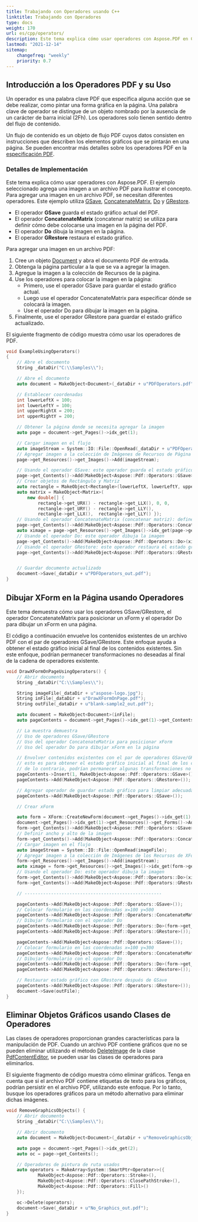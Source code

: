 ```yaml
---
title: Trabajando con Operadores usando C++
linktitle: Trabajando con Operadores
type: docs
weight: 170
url: es/cpp/operators/
description: Este tema explica cómo usar operadores con Aspose.PDF en C++. Las clases de operadores proporcionan grandes características para la manipulación de PDF.
lastmod: "2021-12-14"
sitemap:
    changefreq: "weekly"
    priority: 0.7
---
```


## Introducción a los Operadores PDF y su Uso

Un operador es una palabra clave PDF que especifica alguna acción que se debe realizar, como pintar una forma gráfica en la página. Una palabra clave de operador se distingue de un objeto nombrado por la ausencia de un carácter de barra inicial (2Fh). Los operadores solo tienen sentido dentro del flujo de contenido.

Un flujo de contenido es un objeto de flujo PDF cuyos datos consisten en instrucciones que describen los elementos gráficos que se pintarán en una página. Se pueden encontrar más detalles sobre los operadores PDF en la [especificación PDF](https://opensource.adobe.com/dc-acrobat-sdk-docs/).

### Detalles de Implementación

Este tema explica cómo usar operadores con Aspose.PDF. El ejemplo seleccionado agrega una imagen a un archivo PDF para ilustrar el concepto. Para agregar una imagen en un archivo PDF, se necesitan diferentes operadores. Este ejemplo utiliza [GSave](https://reference.aspose.com/pdf/cpp/class/aspose.pdf.operators.g_save), [ConcatenateMatrix](https://reference.aspose.com/pdf/cpp/class/aspose.pdf.operators.concatenate_matrix), [Do](https://reference.aspose.com/pdf/cpp/class/aspose.pdf.operators.do) y [GRestore](https://reference.aspose.com/pdf/cpp/class/aspose.pdf.operators.g_restore).

- El operador **GSave** guarda el estado gráfico actual del PDF.
- El operador **ConcatenateMatrix** (concatenar matriz) se utiliza para definir cómo debe colocarse una imagen en la página del PDF.
- El operador **Do** dibuja la imagen en la página.
- El operador **GRestore** restaura el estado gráfico.

Para agregar una imagen en un archivo PDF:

1. Cree un objeto [Document](https://reference.aspose.com/pdf/cpp/class/aspose.pdf.document/) y abra el documento PDF de entrada.
1. Obtenga la página particular a la que se va a agregar la imagen.
1. Agregue la imagen a la colección de Recursos de la página.
1. Use los operadores para colocar la imagen en la página:
   - Primero, use el operador GSave para guardar el estado gráfico actual.
   - Luego use el operador ConcatenateMatrix para especificar dónde se colocará la imagen.
   - Use el operador Do para dibujar la imagen en la página.
1. Finalmente, use el operador GRestore para guardar el estado gráfico actualizado.

El siguiente fragmento de código muestra cómo usar los operadores de PDF.

```cpp
void ExampleUsingOperators()
{
    // Abre el documento
    String _dataDir("C:\\Samples\\");

    // Abre el documento
    auto document = MakeObject<Document>(_dataDir + u"PDFOperators.pdf");

    // Establecer coordenadas
    int lowerLeftX = 100;
    int lowerLeftY = 100;
    int upperRightX = 200;
    int upperRightY = 200;

    // Obtener la página donde se necesita agregar la imagen
    auto page = document->get_Pages()->idx_get(1);

    // Cargar imagen en el flujo
    auto imageStream = System::IO::File::OpenRead(_dataDir + u"PDFOperators.jpg");
    // Agregar imagen a la colección de Imágenes de Recursos de Página
    page->get_Resources()->get_Images()->Add(imageStream);

    // Usando el operador GSave: este operador guarda el estado gráfico actual
    page->get_Contents()->Add(MakeObject<Aspose::Pdf::Operators::GSave>());
    // Crear objetos de Rectángulo y Matriz
    auto rectangle = MakeObject<Rectangle>(lowerLeftX, lowerLeftY, upperRightX, upperRightY);
    auto matrix = MakeObject<Matrix>(
        new double[] {
            rectangle->get_URX() - rectangle->get_LLX(), 0, 0,
            rectangle->get_URY() - rectangle->get_LLY(),
            rectangle->get_LLX(),  rectangle->get_LLY() });
    // Usando el operador ConcatenateMatrix (concatenar matriz): define cómo se debe colocar la imagen
    page->get_Contents()->Add(MakeObject<Aspose::Pdf::Operators::ConcatenateMatrix>(matrix));
    auto ximage = page->get_Resources()->get_Images()->idx_get(page->get_Resources()->get_Images()->get_Count());
    // Usando el operador Do: este operador dibuja la imagen
    page->get_Contents()->Add(MakeObject<Aspose::Pdf::Operators::Do>(ximage->get_Name()));
    // Usando el operador GRestore: este operador restaura el estado gráfico
    page->get_Contents()->Add(MakeObject<Aspose::Pdf::Operators::GRestore>());


    // Guardar documento actualizado
    document->Save(_dataDir + u"PDFOperators_out.pdf");
}
```
## Dibujar XForm en la Página usando Operadores

Este tema demuestra cómo usar los operadores GSave/GRestore, el operador ConcatenateMatrix para posicionar un xForm y el operador Do para dibujar un xForm en una página.

El código a continuación envuelve los contenidos existentes de un archivo PDF con el par de operadores GSave/GRestore. Este enfoque ayuda a obtener el estado gráfico inicial al final de los contenidos existentes. Sin este enfoque, podrían permanecer transformaciones no deseadas al final de la cadena de operadores existente.

```cpp
void DrawXFormOnPageUsingOperators() {
    // Abrir documento
    String _dataDir("C:\\Samples\\");

    String imageFile(_dataDir + u"aspose-logo.jpg");
    String inFile(_dataDir + u"DrawXFormOnPage.pdf");
    String outFile(_dataDir + u"blank-sample2_out.pdf");

    auto document = MakeObject<Document>(inFile);
    auto pageContents = document->get_Pages()->idx_get(1)->get_Contents();

    // La muestra demuestra
    // Uso de operadores GSave/GRestore
    // Uso del operador ConcatenateMatrix para posicionar xForm
    // Uso del operador Do para dibujar xForm en la página

    // Envolver contenidos existentes con el par de operadores GSave/GRestore
    // esto es para obtener el estado gráfico inicial al final de los contenidos existentes
    // de lo contrario, podrían permanecer algunas transformaciones no deseadas al final de la cadena de operadores existente
    pageContents->Insert(1, MakeObject<Aspose::Pdf::Operators::GSave>());
    pageContents->Add(MakeObject<Aspose::Pdf::Operators::GRestore>());

    // Agregar operador de guardar estado gráfico para limpiar adecuadamente el estado gráfico después de nuevos comandos
    pageContents->Add(MakeObject<Aspose::Pdf::Operators::GSave>());

    // Crear xForm

    auto form = XForm::CreateNewForm(document->get_Pages()->idx_get(1), document);
    document->get_Pages()->idx_get(1)->get_Resources()->get_Forms()->Add(form);
    form->get_Contents()->Add(MakeObject<Aspose::Pdf::Operators::GSave>());
    // Definir ancho y alto de la imagen
    form->get_Contents()->Add(MakeObject<Aspose::Pdf::Operators::ConcatenateMatrix>(200, 0, 0, 200, 0, 0));
    // Cargar imagen en el flujo
    auto imageStream = System::IO::File::OpenRead(imageFile);
    // Agregar imagen a la colección de Imágenes de los Recursos de XForm
    form->get_Resources()->get_Images()->Add(imageStream);
    auto ximage = form->get_Resources()->get_Images()->idx_get(form->get_Resources()->get_Images()->get_Count());
    // Usando el operador Do: este operador dibuja la imagen
    form->get_Contents()->Add(MakeObject<Aspose::Pdf::Operators::Do>(ximage->get_Name()));
    form->get_Contents()->Add(MakeObject<Aspose::Pdf::Operators::GRestore>());

    // ----------------------------------------------------

    pageContents->Add(MakeObject<Aspose::Pdf::Operators::GSave>());
    // Colocar formulario en las coordenadas x=100 y=500
    pageContents->Add(MakeObject<Aspose::Pdf::Operators::ConcatenateMatrix>(1, 0, 0, 1, 100, 500));
    // Dibujar formulario con el operador Do
    pageContents->Add(MakeObject<Aspose::Pdf::Operators::Do>(form->get_Name()));
    pageContents->Add(MakeObject<Aspose::Pdf::Operators::GRestore>());

    pageContents->Add(MakeObject<Aspose::Pdf::Operators::GSave>());
    // Colocar formulario en las coordenadas x=100 y=300
    pageContents->Add(MakeObject<Aspose::Pdf::Operators::ConcatenateMatrix>(1, 0, 0, 1, 100, 300));
    // Dibujar formulario con el operador Do
    pageContents->Add(MakeObject<Aspose::Pdf::Operators::Do>(form->get_Name()));
    pageContents->Add(MakeObject<Aspose::Pdf::Operators::GRestore>());

    // Restaurar estado gráfico con GRestore después de GSave
    pageContents->Add(MakeObject<Aspose::Pdf::Operators::GRestore>());
    document->Save(outFile);
}
```

## Eliminar Objetos Gráficos usando Clases de Operadores

Las clases de operadores proporcionan grandes características para la manipulación de PDF. Cuando un archivo PDF contiene gráficos que no se pueden eliminar utilizando el método [DeleteImage](https://reference.aspose.com/pdf/cpp/class/aspose.pdf.facades.pdf_content_editor#af7d23ef932737bf606f008ad5ec48380) de la clase [PdfContentEditor](https://reference.aspose.com/pdf/cpp/class/aspose.pdf.facades.pdf_content_editor), se pueden usar las clases de operadores para eliminarlos.

El siguiente fragmento de código muestra cómo eliminar gráficos. Tenga en cuenta que si el archivo PDF contiene etiquetas de texto para los gráficos, podrían persistir en el archivo PDF, utilizando este enfoque. Por lo tanto, busque los operadores gráficos para un método alternativo para eliminar dichas imágenes.

```cpp
void RemoveGraphicsObjects() {
    // Abrir documento
    String _dataDir("C:\\Samples\\");

    // Abrir documento
    auto document = MakeObject<Document>(_dataDir + u"RemoveGraphicsObjects.pdf");

    auto page = document->get_Pages()->idx_get(2);
    auto oc = page->get_Contents();

    // Operadores de pintura de ruta usados
    auto operators = MakeArray<System::SmartPtr<Operator>>({
            MakeObject<Aspose::Pdf::Operators::Stroke>(),
            MakeObject<Aspose::Pdf::Operators::ClosePathStroke>(),
            MakeObject<Aspose::Pdf::Operators::Fill>()
    });

    oc->Delete(operators);
    document->Save(_dataDir + u"No_Graphics_out.pdf");
}
```